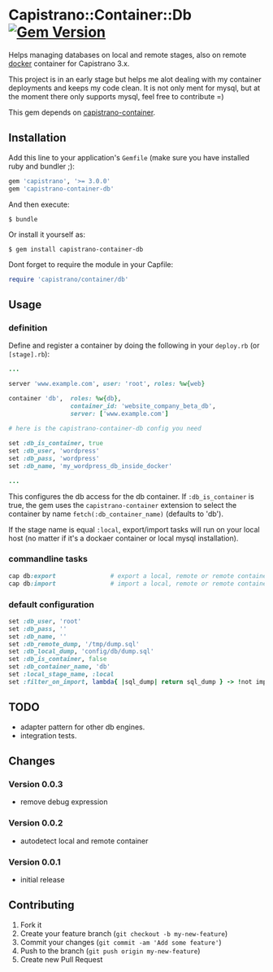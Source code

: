 # Capistrano::Container::Db [![Gem Version](https://badge.fury.io/rb/capistrano-container-db.svg)](https://badge.fury.io/rb/capistrano-container-db)

Helps managing databases on local and remote stages, also on remote [docker](https://www.docker.com/) container for Capistrano 3.x.

This project is in an early stage but helps me alot dealing with my container deployments and keeps my code clean. It is not only ment for mysql, but at the moment there only supports mysql, feel free to contribute =)

This gem depends on [capistrano-container](https://github.com/creative-workflow/capistrano-container).

## Installation

Add this line to your application's `Gemfile` (make sure you have installed ruby and bundler ;):

```ruby
gem 'capistrano', '>= 3.0.0'
gem 'capistrano-container-db'
```

And then execute:

    $ bundle

Or install it yourself as:

    $ gem install capistrano-container-db

Dont forget to require the module in your Capfile:

```ruby
require 'capistrano/container/db'
```  

## Usage
### definition
Define and register a container by doing the following in your `deploy.rb` (or `[stage].rb`):

```ruby
...

server 'www.example.com', user: 'root', roles: %w{web}

container 'db',  roles: %w{db},
                 container_id: 'website_company_beta_db',
                 server: ['www.example.com']
                 
# here is the capistrano-container-db config you need

set :db_is_container, true
set :db_user, 'wordpress'
set :db_pass, 'wordpress'
set :db_name, 'my_wordpress_db_inside_docker'

...
```

This configures the db access for the db container. If `:db_is_container` is true, the gem uses the `capistrano-container` extension to select the container by name `fetch(:db_container_name)` (defaults to 'db').

If the stage name is equal `:local`, export/import tasks will run on your local host (no matter if it's a dockaer container or local mysql installation).

### commandline tasks
```ruby
cap db:export               # export a local, remote or remote container mysql db
cap db:import               # import a local, remote or remote container mysql db
```

### default configuration
```ruby
set :db_user, 'root'
set :db_pass, ''
set :db_name, ''
set :db_remote_dump, '/tmp/dump.sql'
set :db_local_dump, 'config/db/dump.sql'
set :db_is_container, false
set :db_container_name, 'db'
set :local_stage_name, :local
set :filter_on_import, lambda{ |sql_dump| return sql_dump } -> !not implemented yet
```

## TODO
  * adapter pattern for other db engines.
  * integration tests.

## Changes
### Version 0.0.3
  * remove debug expression

### Version 0.0.2
  * autodetect local and remote container

### Version 0.0.1
  * initial release

## Contributing

1. Fork it
2. Create your feature branch (`git checkout -b my-new-feature`)
3. Commit your changes (`git commit -am 'Add some feature'`)
4. Push to the branch (`git push origin my-new-feature`)
5. Create new Pull Request
